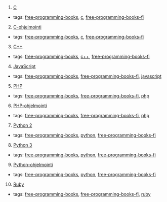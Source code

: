 1. [C](https://fi.wikibooks.org/wiki/C)
  * tags: [free-programming-books](tags/free-programming-books.md), [c](tags/c.md), [free-programming-books-fi](tags/free-programming-books-fi.md)
2. [C-ohjelmointi](http://www.ohjelmointiputka.net/oppaat/opas.php?tunnus=c_esittaja)
  * tags: [free-programming-books](tags/free-programming-books.md), [c](tags/c.md), [free-programming-books-fi](tags/free-programming-books-fi.md)
3. [C++](https://fi.wikibooks.org/wiki/C%2B%2B)
  * tags: [free-programming-books](tags/free-programming-books.md), [c++](tags/c++.md), [free-programming-books-fi](tags/free-programming-books-fi.md)
4. [JavaScript](https://fi.wikibooks.org/wiki/JavaScript)
  * tags: [free-programming-books](tags/free-programming-books.md), [free-programming-books-fi](tags/free-programming-books-fi.md), [javascript](tags/javascript.md)
5. [PHP](https://fi.wikibooks.org/wiki/PHP)
  * tags: [free-programming-books](tags/free-programming-books.md), [free-programming-books-fi](tags/free-programming-books-fi.md), [php](tags/php.md)
6. [PHP-ohjelmointi](http://www.ohjelmointiputka.net/oppaat/opas.php?tunnus=php_01)
  * tags: [free-programming-books](tags/free-programming-books.md), [free-programming-books-fi](tags/free-programming-books-fi.md), [php](tags/php.md)
7. [Python 2](https://fi.wikibooks.org/wiki/Python_2)
  * tags: [free-programming-books](tags/free-programming-books.md), [python](tags/python.md), [free-programming-books-fi](tags/free-programming-books-fi.md)
8. [Python 3](https://fi.wikibooks.org/wiki/Python_3)
  * tags: [free-programming-books](tags/free-programming-books.md), [python](tags/python.md), [free-programming-books-fi](tags/free-programming-books-fi.md)
9. [Python-ohjelmointi](http://www.ohjelmointiputka.net/oppaat/opas.php?tunnus=python3_01)
  * tags: [free-programming-books](tags/free-programming-books.md), [python](tags/python.md), [free-programming-books-fi](tags/free-programming-books-fi.md)
10. [Ruby](https://fi.wikibooks.org/wiki/Ruby)
  * tags: [free-programming-books](tags/free-programming-books.md), [free-programming-books-fi](tags/free-programming-books-fi.md), [ruby](tags/ruby.md)
